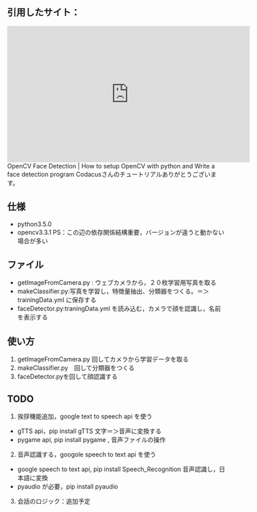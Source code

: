 ﻿## 引用したサイト：
<iframe width="560" height="315" src="https://www.youtube.com/embed/4W5M-YaJtIA" frameborder="0" gesture="media" allow="encrypted-media" allowfullscreen></iframe>
OpenCV Face Detection | How to setup OpenCV with python and Write a face detection program
Codacusさんのチュートリアルありがとうございます。

## 仕様
- python3.5.0
- opencv3.3.1 
PS：この辺の依存関係結構重要，バージョンが違うと動かない場合が多い


## ファイル

- getImageFromCamera.py : ウェブカメラから，２０枚学習用写真を取る
- makeClassifier.py:写真を学習し，特徴量抽出、分類器をつくる。＝＞trainingData.yml に保存する
- faceDetector.py:traningData.yml を読み込む，カメラで顔を認識し，名前を表示する

## 使い方

1. getImageFromCamera.py 回してカメラから学習データを取る
2. makeClassifier.py　回して分類器をつくる
3. faceDetector.pyを回して顔認識する

## TODO
1. 挨拶機能追加，google text to speech api を使う
- gTTS api，pip install gTTS 文字＝＞音声に変換する
- pygame api, pip install pygame , 音声ファイルの操作

2. 音声認識する，googole speech to text api を使う
- google speech to text api, pip install Speech_Recognition 音声認識し，日本語に変換
- pyaudio が必要，pip install pyaudio

3. 会話のロジック：追加予定